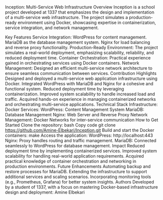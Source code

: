 Inception: Multi-Service Web Infrastructure
Overview
Inception is a school project developed at 1337 that emphasizes the design and implementation of a multi-service web infrastructure. The project simulates a production-ready environment using Docker, showcasing expertise in containerization, service integration, and network management.

Key Features
Service Integration:
WordPress for content management.
MariaDB as the database management system.
Nginx for load balancing and reverse proxy functionality.
Production-Ready Environment: The project simulates a real-world deployment, emphasizing scalability, reliability, and reduced deployment time.
Container Orchestration: Practical experience gained in orchestrating services using Docker containers.
Network Management: Designed an efficient multi-service network architecture to ensure seamless communication between services.
Contribution Highlights
Designed and deployed a multi-service web application infrastructure using Docker.
Integrated WordPress with MariaDB and Nginx for a cohesive and functional system.
Reduced deployment time by leveraging containerization.
Improved system scalability to handle increased load and traffic.
Acquired hands-on experience in managing containerized networks and orchestrating multi-service applications.
Technical Stack
Infrastructure: Docker
Services:
WordPress: Content Management System
MariaDB: Database Management
Nginx: Web Server and Reverse Proxy
Network Management: Docker Networks for inter-service communication
How to Get Started
Clone the repository:
bash
Copy code
git clone https://github.com/Amine-Elbekari/Inception.git
Build and start the Docker containers:
make
Access the application:
WordPress: http://localhost:443
Nginx: Proxy handles routing and traffic management.
MariaDB: Connected seamlessly to WordPress for database management.
Impact
Reduced deployment time by implementing containerized services.
Improved system scalability for handling real-world application requirements.
Acquired practical knowledge of container orchestration and networking in production environments.
Future Enhancements
Automating backup and restore processes for MariaDB.
Extending the infrastructure to support additional services and scaling scenarios.
Incorporating monitoring tools (e.g., Prometheus, Grafana) for better system insights.
Authors
Developed by a student of 1337, with a focus on mastering Docker-based infrastructure design and deployment:
Amine Elbekari
